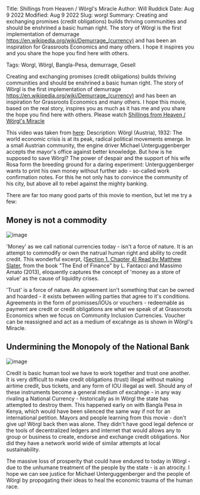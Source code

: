 Title: Shillings from Heaven / Wörgl's Miracle
Author: Will Ruddick
Date: Aug 9 2022
Modified: Aug 9 2022
Slug: worgl
Summary: Creating and exchanging promises (credit obligations) builds thriving communities and should be enshrined a basic human right. The story of Wörgl is the first implementation of demurrage https://en.wikipedia.org/wiki/Demurrage_(currency) and has been an inspiration for Grassroots Economics and many others. I hope it inspires you and you share the hope you find here with others. 


Tags: Worgl, Wörgl, Bangla-Pesa, demurrage, Gesell

Creating and exchanging promises (credit obligations) builds thriving communities and should be enshrined a basic human right. The story of Wörgl is the first implementation of demurrage https://en.wikipedia.org/wiki/Demurrage_(currency) and has been an inspiration for Grassroots Economics and many others. I hope this movie, based on the real story, inspires you as much as it has me and you share the hope you find here with others. Please watch [Shillings from Heaven / Wörgl's Miracle](https://youtu.be/6Uz4PRWr3ns)

This video was taken from [here](https://video.liberta.vip/w/a4af6e52-8352-4191-8dbb-518f875e1851): Description: Wörgl (Austria), 1932: The world economic crisis is at its peak, radical political movements emerge. In a small Austrian community, the engine driver Michael Unterguggenberger accepts the mayor's office against better knowledge. But how is he supposed to save Wörgl? The power of despair and the support of his wife Rosa form the breeding ground for a daring experiment: Unterguggenberger wants to print his own money without further ado - so-called work confirmation notes. For this he not only has to convince the community of his city, but above all to rebel against the mighty banking.

There are far too many good parts of this movie to mention, but let me try a few:

## Money is not a commodity

![image](images/blog/worgl1.webp)

'Money' as we call national currencies today - isn't a force of nature. It is an attempt to commodify or own the natrual human right and ability to credit credit. This wonderful excerpt, ([Section 1. Chapter 4) Read by Matthew Slater](https://youtu.be/MaH9dHApjQ8), from the book "The End of Finance" by L. Fantacci and Massimo Amato (2013), eloquently captures the concept of 'money as a store of value' as the cause of liquidity crises. 

'Trust' is a force of nature. An agreement isn't something that can be owned and hoarded - it exists between willing parties that agree to it's conditions. Agreements in the form of promisses/IOUs or vouchers - redeemable as payment are credit or credit obligations are what we speak of at Grassroots Economics when we focus on Community Inclusion Currencies. Voucher can be reassigned and act as a medium of excahnge as is shown in Wörgl's Miracle. 

## Undermining the Monopoly of the National Bank

![image](images/blog/worgl2.webp)

Credit is basic human tool we have to work together and trust one another. It is very difficult to make credit obligations (trust) illegal without making airtime credit, bus tickets, and any form of IOU illegal as well. Should any of these instruments become a general medium of excahnge - in any way rivaling a National Currency - historically as in Wörgl the state has attempted to destroy them. This happened early on with Bangla Pesa in Kenya, which would have been silenced the same way if not for an international petition. Mayors and people learning from this movie - don't give up! Wörgl back then was alone. They didn't have good legal defence or the tools of decentralized ledgers and internet that would allows any to group or business to create, endorse and exchange credit obligations. Nor did they have a network world wide of similar attempts at local sustainability.

The massive loss of prosperity that could have endured to today in Wörgl - due to the unhumane treatment of the people by the state - is an atrocity. I hope we can see justice for Michael Unterguggenberger and the people of Wörgl by propogating their ideas to heal the economic trauma of the human race. 